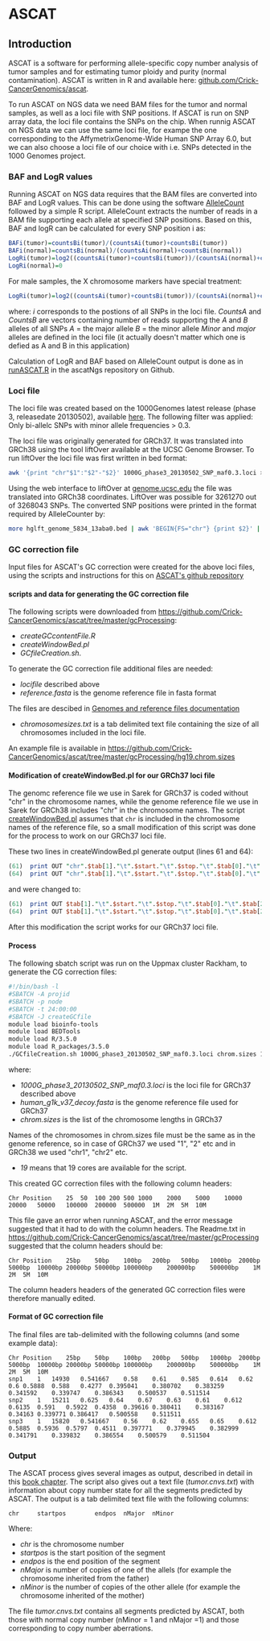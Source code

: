 # ASCAT

## Introduction

ASCAT is a software for performing allele-specific copy number analysis of tumor samples and for estimating tumor ploidy and purity (normal contamination).
ASCAT is written in R and available here: [github.com/Crick-CancerGenomics/ascat](https://github.com/Crick-CancerGenomics/ascat).

To run ASCAT on NGS data we need BAM files for the tumor and normal samples, as well as a loci file with SNP positions.
If ASCAT is run on SNP array data, the loci file contains the SNPs on the chip.
When runnig ASCAT on NGS data we can use the same loci file, for exampe the one corresponding to the AffymetrixGenome-Wide Human SNP Array 6.0, but we can also choose a loci file of our choice with i.e. SNPs detected in the 1000 Genomes project.

### BAF and LogR values

Running ASCAT on NGS data requires that the BAM files are converted into BAF and LogR values.
This can be done using the software [AlleleCount](https://github.com/cancerit/alleleCount) followed by a simple R script.
AlleleCount extracts the number of reads in a BAM file supporting each allele at specified SNP positions.
Based on this, BAF and logR can be calculated for every SNP position i as:

```R
BAFi(tumor)=countsBi(tumor)/(countsAi(tumor)+countsBi(tumor))
BAFi(normal)=countsBi(normal)/(countsAi(normal)+countsBi(normal))
LogRi(tumor)=log2((countsAi(tumor)+countsBi(tumor))/(countsAi(normal)+countsBi(normal)) - median(log2((countsA(tumor)+countsB(tumor))/(countsA(normal)+countsB(normal)))
LogRi(normal)=0
```

For male samples, the X chromosome markers have special treatment:

```R
LogRi(tumor)=log2((countsAi(tumor)+countsBi(tumor))/(countsAi(normal)+countsBi(normal))-1 - median(log2((countsA(tumor)+countsB(tumor))/(countsA(normal)+countsB(normal))-1)
```

where:
*i* corresponds to the postions of all SNPs in the loci file.
*CountsA* and *CountsB* are vectors containing number of reads supporting the *A* and *B* alleles of all SNPs
*A* = the major allele
*B* = the minor allele
*Minor* and *major* alleles are defined in the loci file (it actually doesn't matter which one is defied as A and B in this application)

Calculation of LogR and BAF based on AlleleCount output is done as in [runASCAT.R](https://github.com/cancerit/ascatNgs/tree/dev/perl/share/ascat/runASCAT.R) in the ascatNgs repository on Github.

### Loci file

The loci file was created based on the 1000Genomes latest release (phase 3, releasedate 20130502), available [here](ftp://ftp.1000genomes.ebi.ac.uk/vol1/ftp//release/20130502/ALL.wgs.phase3_shapeit2_mvncall_integrated_v5b.20130502.sites.vcf.gz).
The following filter was applied: Only bi-allelc SNPs with minor allele frequencies > 0.3.

The loci file was originally generated for GRCh37.
It was translated into GRCh38 using the tool liftOver available at the UCSC Genome Browser.
To run liftOver the loci file was first written in bed format:

```bash
awk '{print "chr"$1":"$2"-"$2}' 1000G_phase3_20130502_SNP_maf0.3.loci > 1000G_phase3_20130502_SNP_maf0.3.bed
```

Using the web interface to liftOver at [genome.ucsc.edu](https://genome.ucsc.edu/cgi-bin/hgLiftOver) the file was translated into GRCh38 coordinates.
LiftOver was possible for 3261270 out of 3268043 SNPs.
The converted SNP positions were printed in the format required by AlleleCounter by:

```bash
more hglft_genome_5834_13aba0.bed | awk 'BEGIN{FS="chr"} {print $2}' | awk 'BEGIN{FS="-"} {print $1}' | awk 'BEGIN{FS=":";OFS="\t"} {print $1,$2}' > 1000G_phase3_GRCh38_maf0.3.loci
```

### GC correction file

Input files for ASCAT's GC correction were created for the above loci files, using the scripts and instructions for this on [ASCAT's github repository](https://github.com/Crick-CancerGenomics/ascat/tree/master/gcProcessing)

#### scripts and data for generating the GC correction file

The following scripts were downloaded from <https://github.com/Crick-CancerGenomics/ascat/tree/master/gcProcessing>:

- *createGCcontentFile.R*
- *createWindowBed.pl*
- *GCfileCreation.sh*.

To generate the GC correction file additional files are needed:

- *locifile* described above
- *reference.fasta* is the genome reference file in fasta format

The files are descibed in [Genomes and reference files documentation](reference.md)

- *chromosomesizes.txt* is a tab delimited text file containing the size of all chromosomes included in the loci file.

An example file is available in <https://github.com/Crick-CancerGenomics/ascat/tree/master/gcProcessing/hg19.chrom.sizes>

#### Modification of createWindowBed.pl for our GRCh37 loci file

The genomc reference file we use in Sarek for GRCh37 is coded without "chr" in the chromosome names, while the genome reference file we use in Sarek for GRCh38 includes "chr" in the chromosome names.
The script [createWindowBed.pl](https://github.com/Crick-CancerGenomics/ascat/tree/master/gcProcessing/createWindowBed.pl) assumes that `chr` is included in the chromosome names of the reference file, so a small modification of this script was done for the process to work on our GRCh37 loci file.

These two lines in createWindowBed.pl generate output (lines 61 and 64):

```perl
(61)  print OUT "chr".$tab[1]."\t".$start."\t".$stop."\t".$tab[0]."\t".$tab[2]."\t".($w*2+1)."\n";
(64)  print OUT "chr".$tab[1]."\t".$start."\t".$stop."\t".$tab[0]."\t".$tab[2]."\t".($w*2)."\n";
```

and were changed to:

```perl
(61)  print OUT $tab[1]."\t".$start."\t".$stop."\t".$tab[0]."\t".$tab[2]."\t".($w*2+1)."\n";
(64)  print OUT $tab[1]."\t".$start."\t".$stop."\t".$tab[0]."\t".$tab[2]."\t".($w*2)."\n";
```

After this modification the script works for our GRCh37 loci file.

#### Process

The following sbatch script was run on the Uppmax cluster Rackham, to generate the CG correction files:

```bash
#!/bin/bash -l
#SBATCH -A projid
#SBATCH -p node
#SBATCH -t 24:00:00
#SBATCH -J createGCfile
module load bioinfo-tools
module load BEDTools
module load R/3.5.0
module load R_packages/3.5.0
./GCfileCreation.sh 1000G_phase3_20130502_SNP_maf0.3.loci chrom.sizes 19 human_g1k_v37_decoy.fasta
```

where:

- *1000G_phase3_20130502_SNP_maf0.3.loci* is the loci file for GRCh37 described above
- *human_g1k_v37_decoy.fasta* is the genome reference file used for GRCh37
- *chrom.sizes* is the list of the chromosome lengths in GRCh37

Names of the chromosomes in chrom.sizes file must be the same as in the genome reference, so in case of GRCh37 we used "1", "2" etc and in GRCh38 we used "chr1", "chr2" etc.

- *19* means that 19 cores are available for the script.

This created GC correction files with the following column headers:

```text
Chr Position    25  50  100 200 500 1000    2000    5000    10000   20000   50000   100000  200000  500000  1M  2M  5M  10M
```

This file gave an error when running ASCAT, and the error message suggested that it had to do with the column headers.
The Readme.txt in <https://github.com/Crick-CancerGenomics/ascat/tree/master/gcProcessing> suggested that the column headers should be:

```text
Chr Position    25bp    50bp    100bp   200bp   500bp   1000bp  2000bp  5000bp  10000bp 20000bp 50000bp 100000bp    200000bp    500000bp    1M  2M  5M  10M
```

The column headers headers of the generated GC correction files were therefore manually edited.

#### Format of GC correction file

The final files are tab-delimited with the following columns (and some example data):

```text
Chr Position    25bp    50bp    100bp   200bp   500bp   1000bp  2000bp  5000bp  10000bp 20000bp 50000bp 100000bp    200000bp    500000bp    1M  2M  5M  10M
snp1    1   14930   0.541667    0.58    0.61    0.585   0.614   0.62    0.6 0.5888  0.588   0.4277  0.395041    0.380702    0.383259    0.341592    0.339747    0.386343    0.500537    0.511514
snp2    1   15211   0.625   0.64    0.67    0.63    0.61    0.612   0.6135  0.591   0.5922  0.4358  0.39616 0.380411    0.383167    0.34163 0.339771 0.386417   0.500558    0.511511
snp3    1   15820   0.541667    0.56    0.62    0.655   0.65    0.612   0.5885  0.5936  0.5797  0.4511  0.397771    0.379945    0.382999    0.341791    0.339832    0.386554    0.500579    0.511504
```

### Output

The ASCAT process gives several images as output, described in detail in this [book chapter](http://www.ncbi.nlm.nih.gov/pubmed/22130873).
The script also gives out a text file (*tumor.cnvs.txt*) with information about copy number state for all the segments predicted by ASCAT.
The output is a tab delimited text file with the following columns:

```text
chr     startpos        endpos  nMajor  nMinor
```

Where:

- *chr* is the chromosome number
- *startpos* is the start position of the segment
- *endpos* is the end position of the segment
- *nMajor* is number of copies of one of the allels (for example the chromosome inherited from the father)
- *nMinor* is the number of copies of the other allele (for example the chromosome inherited of the mother)

The file *tumor.cnvs.txt* contains all segments predicted by ASCAT, both those with normal copy number (nMinor = 1 and nMajor =1) and those corresponding to copy number aberrations.
